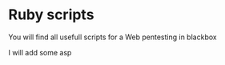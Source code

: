 # Ruby scripts

You will find all usefull scripts for a Web pentesting in blackbox

I will add some asp
